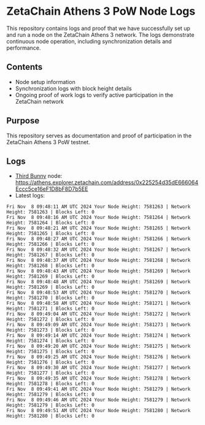 # ZetaChain Athens 3 PoW Node Logs
This repository contains logs and proof that we have successfully set up and run a node on the ZetaChain Athens 3 network. The logs demonstrate continuous node operation, including synchronization details and performance.

## Contents
- Node setup information
- Synchronization logs with block height details
- Ongoing proof of work logs to verify active participation in the ZetaChain network

## Purpose
This repository serves as documentation and proof of participation in the ZetaChain Athens 3 PoW testnet.

## Logs

- [Third Bunny](https://thirdbunny.xyz/) node: https://athens.explorer.zetachain.com/address/0x225254d35dE666064Eccc5ce16eF1D8bF8D7b5EE
- Latest logs:
```
Fri Nov  8 09:48:11 AM UTC 2024 Your Node Height: 7581263 | Network Height: 7581263 | Blocks Left: 0
Fri Nov  8 09:48:16 AM UTC 2024 Your Node Height: 7581264 | Network Height: 7581264 | Blocks Left: 0
Fri Nov  8 09:48:21 AM UTC 2024 Your Node Height: 7581265 | Network Height: 7581265 | Blocks Left: 0
Fri Nov  8 09:48:27 AM UTC 2024 Your Node Height: 7581266 | Network Height: 7581266 | Blocks Left: 0
Fri Nov  8 09:48:32 AM UTC 2024 Your Node Height: 7581267 | Network Height: 7581267 | Blocks Left: 0
Fri Nov  8 09:48:37 AM UTC 2024 Your Node Height: 7581268 | Network Height: 7581268 | Blocks Left: 0
Fri Nov  8 09:48:43 AM UTC 2024 Your Node Height: 7581269 | Network Height: 7581269 | Blocks Left: 0
Fri Nov  8 09:48:48 AM UTC 2024 Your Node Height: 7581269 | Network Height: 7581269 | Blocks Left: 0
Fri Nov  8 09:48:53 AM UTC 2024 Your Node Height: 7581270 | Network Height: 7581270 | Blocks Left: 0
Fri Nov  8 09:48:58 AM UTC 2024 Your Node Height: 7581271 | Network Height: 7581271 | Blocks Left: 0
Fri Nov  8 09:49:04 AM UTC 2024 Your Node Height: 7581272 | Network Height: 7581272 | Blocks Left: 0
Fri Nov  8 09:49:09 AM UTC 2024 Your Node Height: 7581273 | Network Height: 7581273 | Blocks Left: 0
Fri Nov  8 09:49:14 AM UTC 2024 Your Node Height: 7581274 | Network Height: 7581274 | Blocks Left: 0
Fri Nov  8 09:49:20 AM UTC 2024 Your Node Height: 7581275 | Network Height: 7581275 | Blocks Left: 0
Fri Nov  8 09:49:25 AM UTC 2024 Your Node Height: 7581276 | Network Height: 7581276 | Blocks Left: 0
Fri Nov  8 09:49:30 AM UTC 2024 Your Node Height: 7581277 | Network Height: 7581277 | Blocks Left: 0
Fri Nov  8 09:49:35 AM UTC 2024 Your Node Height: 7581278 | Network Height: 7581278 | Blocks Left: 0
Fri Nov  8 09:49:41 AM UTC 2024 Your Node Height: 7581279 | Network Height: 7581279 | Blocks Left: 0
Fri Nov  8 09:49:46 AM UTC 2024 Your Node Height: 7581279 | Network Height: 7581279 | Blocks Left: 0
Fri Nov  8 09:49:51 AM UTC 2024 Your Node Height: 7581280 | Network Height: 7581280 | Blocks Left: 0
```

